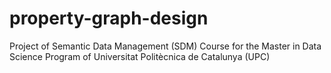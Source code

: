 # property-graph-design
Project of Semantic Data Management (SDM) Course for the Master in Data Science Program of Universitat Politècnica de Catalunya (UPC)
